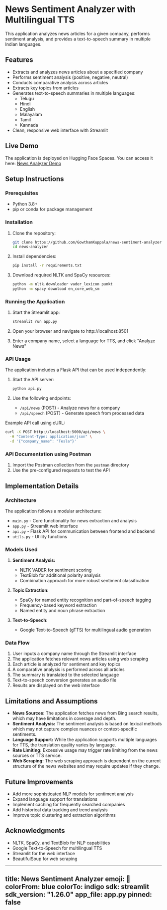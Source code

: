 
# News Sentiment Analyzer with Multilingual TTS

This application analyzes news articles for a given company, performs sentiment analysis, and provides a text-to-speech summary in multiple Indian languages.

## Features

- Extracts and analyzes news articles about a specified company
- Performs sentiment analysis (positive, negative, neutral)
- Conducts comparative analysis across articles
- Extracts key topics from articles
- Generates text-to-speech summaries in multiple languages:
  - Telugu
  - Hindi
  - English
  - Malayalam
  - Tamil
  - Kannada
- Clean, responsive web interface with Streamlit

## Live Demo

The application is deployed on Hugging Face Spaces. You can access it here:
[News Analyzer Demo](https://huggingface.co/spaces/GowthamGK/Analyze_News)

## Setup Instructions

### Prerequisites

- Python 3.8+
- pip or conda for package management

### Installation

1. Clone the repository:
   ```bash
   git clone https://github.com/GowthamKuppala/news-sentiment-analyzer.git
   cd news-analyzer
   ```

2. Install dependencies:
   ```bash
   pip install -r requirements.txt
   ```

3. Download required NLTK and SpaCy resources:
   ```bash
   python -m nltk.downloader vader_lexicon punkt
   python -m spacy download en_core_web_sm
   ```

### Running the Application

1. Start the Streamlit app:
   ```bash
   streamlit run app.py
   ```

2. Open your browser and navigate to http://localhost:8501

3. Enter a company name, select a language for TTS, and click "Analyze News"

### API Usage

The application includes a Flask API that can be used independently:

1. Start the API server:
   ```bash
   python api.py
   ```

2. Use the following endpoints:
   - `/api/news` (POST) - Analyze news for a company
   - `/api/speech` (POST) - Generate speech from processed data

Example API call using cURL:

```bash
curl -X POST http://localhost:5000/api/news \
  -H "Content-Type: application/json" \
  -d '{"company_name": "Tesla"}'
```

### API Documentation using Postman

1. Import the Postman collection from the `postman` directory
2. Use the pre-configured requests to test the API

## Implementation Details

### Architecture

The application follows a modular architecture:

- `main.py` - Core functionality for news extraction and analysis
- `app.py` - Streamlit web interface
- `api.py` - Flask API for communication between frontend and backend
- `utils.py` - Utility functions

### Models Used

1. **Sentiment Analysis:**
   - NLTK VADER for sentiment scoring
   - TextBlob for additional polarity analysis
   - Combination approach for more robust sentiment classification

2. **Topic Extraction:**
   - SpaCy for named entity recognition and part-of-speech tagging
   - Frequency-based keyword extraction
   - Named entity and noun phrase extraction

3. **Text-to-Speech:**
   - Google Text-to-Speech (gTTS) for multilingual audio generation

### Data Flow

1. User inputs a company name through the Streamlit interface
2. The application fetches relevant news articles using web scraping
3. Each article is analyzed for sentiment and key topics
4. A comparative analysis is performed across all articles
5. The summary is translated to the selected language
6. Text-to-speech conversion generates an audio file
7. Results are displayed on the web interface

## Limitations and Assumptions

- **News Sources:** The application fetches news from Bing search results, which may have limitations in coverage and depth.
- **Sentiment Analysis:** The sentiment analysis is based on lexical methods which may not capture complex nuances or context-specific sentiments.
- **Language Support:** While the application supports multiple languages for TTS, the translation quality varies by language.
- **Rate Limiting:** Excessive usage may trigger rate limiting from the news sources or TTS service.
- **Web Scraping:** The web scraping approach is dependent on the current structure of the news websites and may require updates if they change.

## Future Improvements

- Add more sophisticated NLP models for sentiment analysis
- Expand language support for translations
- Implement caching for frequently searched companies
- Add historical data tracking and trend analysis
- Improve topic clustering and extraction algorithms

## Acknowledgments

- NLTK, SpaCy, and TextBlob for NLP capabilities
- Google Text-to-Speech for multilingual TTS
- Streamlit for the web interface
- BeautifulSoup for web scraping

---
title: News Sentiment Analyzer
emoji: 📰
colorFrom: blue
colorTo: indigo
sdk: streamlit
sdk_version: "1.26.0"
app_file: app.py
pinned: false
---
